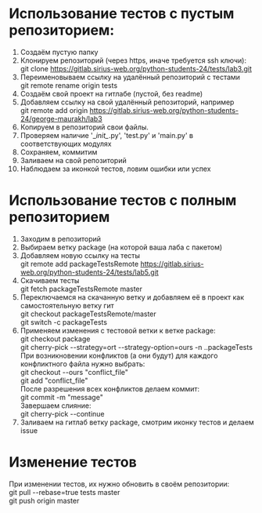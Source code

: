 # Использование тестов с пустым репозиторием:
1. Создаём пустую папку  
2. Клонируем репозиторий (через https, иначе требуется ssh ключи):  
git clone https://gitlab.sirius-web.org/python-students-24/tests/lab3.git    
3. Переименовываем ссылку на удалённый репозиторий с тестами  
git remote rename origin tests  
4. Создаём свой проект на гитлабе (пустой, без readme)  
5. Добавляем ссылку на свой удалённый репозиторий, например  
git remote add origin https://gitlab.sirius-web.org/python-students-24/george-maurakh/lab3   
6. Копируем в репозиторий свои файлы.   
7. Проверяем наличие '\__init\__.py', 'test.py' и 'main.py' в соответствующих модулях  
8. Сохраняем, коммитим  
9. Заливаем на свой репозиторий  
10. Наблюдаем за иконкой тестов, ловим ошибки или успех  

# Использование тестов с полным репозиторием
1. Заходим в репозиторий  
2. Выбираем ветку package (на которой ваша лаба с пакетом)  
3. Добавляем новую ссылку на тесты  
git remote add packageTestsRemote https://gitlab.sirius-web.org/python-students-24/tests/lab5.git  
4. Скачиваем тесты  
git fetch packageTestsRemote master  
5. Переключаемся на скачанную ветку и добавляем её в проект как самостоятельную ветку гит  
git checkout packageTestsRemote/master  
git switch -c packageTests  
6. Применяем изменения с тестовой ветки к ветке package:  
git checkout package  
git cherry-pick --strategy=ort --strategy-option=ours -n ..packageTests  
При возникновении конфликтов (а они будут) для каждого конфликтного файла нужно выбрать:  
git checkout --ours "conflict_file"  
git add "conflict_file"  
После разрешения всех конфликтов делаем коммит:  
git commit -m "message"  
Завершаем слияние:  
git cherry-pick --continue  
7. Заливаем на гитлаб ветку package, смотрим иконку тестов и делаем issue  

# Изменение тестов
При изменении тестов, их нужно обновить в своём репозитории:  
git pull --rebase=true tests master  
git push origin master  
